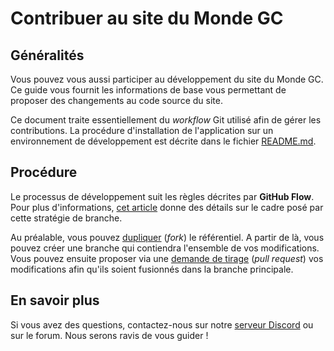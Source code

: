 # Contribuer au site du Monde GC

## Généralités

Vous pouvez vous aussi participer au développement du site du Monde GC. Ce guide vous fournit les informations de base 
vous permettant de proposer des changements au code source du site.

Ce document traite essentiellement du *workflow* Git utilisé afin de gérer les contributions. La procédure 
d'installation de l'application sur un environnement de développement est décrite dans le fichier
[README.md](README.md).

## Procédure

Le processus de développement suit les règles décrites par **GitHub Flow**. Pour plus d'informations,
[cet article](https://www.alexhyett.com/git-flow-github-flow/#what-is-github-flow) donne des détails sur le cadre posé 
par cette stratégie de branche.

Au préalable, vous pouvez 
[dupliquer](https://docs.github.com/fr/pull-requests/collaborating-with-pull-requests/working-with-forks/fork-a-repo)
(*fork*) le référentiel. A partir de là, vous pouvez créer une branche qui contiendra l'ensemble de vos modifications. 
Vous pouvez ensuite proposer via une
[demande de tirage](https://docs.github.com/fr/pull-requests/collaborating-with-pull-requests/proposing-changes-to-your-work-with-pull-requests/about-pull-requests)
(*pull request*) vos modifications afin qu'ils soient fusionnés dans la branche principale.

## En savoir plus

Si vous avez des questions, contactez-nous sur notre [serveur Discord](https://discord.gg/4P3HqVbbgR) ou sur le forum. 
Nous serons ravis de vous guider !
